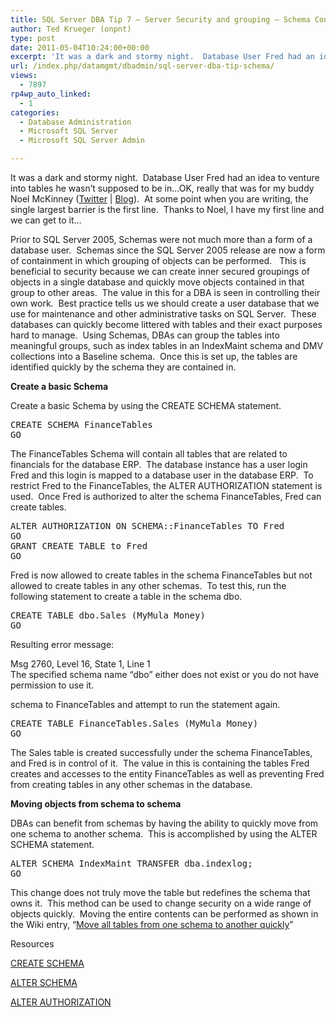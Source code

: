 ```yaml
---
title: SQL Server DBA Tip 7 – Server Security and grouping – Schema Control
author: Ted Krueger (onpnt)
type: post
date: 2011-05-04T10:24:00+00:00
excerpt: 'It was a dark and stormy night.  Database User Fred had an idea to venture into tables he wasn’t supposed to be in…OK, really that was for my buddy Noel McKinney (Twitter | Blog).  At some point when you are writing, the single largest barrier is the fi&hellip;'
url: /index.php/datamgmt/dbadmin/sql-server-dba-tip-schema/
views:
  - 7897
rp4wp_auto_linked:
  - 1
categories:
  - Database Administration
  - Microsoft SQL Server
  - Microsoft SQL Server Admin

---
```

It was a dark and stormy night.  Database User Fred had an idea to venture into tables he wasn’t supposed to be in…OK, really that was for my buddy Noel McKinney ([Twitter][1] | [Blog][2]).  At some point when you are writing, the single largest barrier is the first line.  Thanks to Noel, I have my first line and we can get to it…

Prior to SQL Server 2005, Schemas were not much more than a form of a database user.  Schemas since the SQL Server 2005 release are now a form of containment in which grouping of objects can be performed.   This is beneficial to security because we can create inner secured groupings of objects in a single database and quickly move objects contained in that group to other areas.  The value in this for a DBA is seen in controlling their own work.  Best practice tells us we should create a user database that we use for maintenance and other administrative tasks on SQL Server.  These databases can quickly become littered with tables and their exact purposes hard to manage.  Using Schemas, DBAs can group the tables into meaningful groups, such as index tables in an IndexMaint schema and DMV collections into a Baseline schema.  Once this is set up, the tables are identified quickly by the schema they are contained in.

**Create a basic Schema**

Create a basic Schema by using the CREATE SCHEMA statement.

<pre>CREATE SCHEMA FinanceTables
GO</pre>

The FinanceTables Schema will contain all tables that are related to financials for the database ERP.  The database instance has a user login Fred and this login is mapped to a database user in the database ERP.  To restrict Fred to the FinanceTables, the ALTER AUTHORIZATION statement is used.  Once Fred is authorized to alter the schema FinanceTables, Fred can create tables.

<pre>ALTER AUTHORIZATION ON SCHEMA::FinanceTables TO Fred
GO
GRANT CREATE TABLE to Fred
GO</pre>

Fred is now allowed to create tables in the schema FinanceTables but not allowed to create tables in any other schemas.  To test this, run the following statement to create a table in the schema dbo.

<pre>CREATE TABLE dbo.Sales (MyMula Money)
GO</pre>

Resulting error message:

<span class="MT_red">Msg 2760, Level 16, State 1, Line 1<br /> The specified schema name &#8220;dbo&#8221; either does not exist or you do not have permission to use it.</span>

schema to FinanceTables and attempt to run the statement again.

<pre>CREATE TABLE FinanceTables.Sales (MyMula Money)
GO</pre>

The Sales table is created successfully under the schema FinanceTables, and Fred is in control of it.  The value in this is containing the tables Fred creates and accesses to the entity FinanceTables as well as preventing Fred from creating tables in any other schemas in the database. 

**Moving objects from schema to schema**

DBAs can benefit from schemas by having the ability to quickly move from one schema to another schema.  This is accomplished by using the ALTER SCHEMA statement.

<pre>ALTER SCHEMA IndexMaint TRANSFER dba.indexlog;
GO</pre>

This change does not truly move the table but redefines the schema that owns it.  This method can be used to change security on a wide range of objects quickly.  Moving the entire contents can be performed as shown in the Wiki entry, “[Move all tables from one schema to another quickly][3]”

Resources

[CREATE SCHEMA][4]

[ALTER SCHEMA][5]

[ALTER AUTHORIZATION][6]

 [1]: http://twitter.com/noelmckinney
 [2]: http://noelmckinney.com/
 [3]: http://wiki.ltd.local/index.php/Transfer_all_tables_to_different_schema
 [4]: http://msdn.microsoft.com/en-us/library/ms189462.aspx
 [5]: http://msdn.microsoft.com/en-us/library/ms173423.aspx
 [6]: http://msdn.microsoft.com/en-us/library/ms187359.aspx